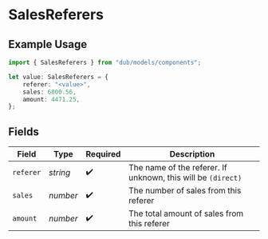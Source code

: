 # SalesReferers

## Example Usage

```typescript
import { SalesReferers } from "dub/models/components";

let value: SalesReferers = {
    referer: "<value>",
    sales: 6800.56,
    amount: 4471.25,
};
```

## Fields

| Field                                                        | Type                                                         | Required                                                     | Description                                                  |
| ------------------------------------------------------------ | ------------------------------------------------------------ | ------------------------------------------------------------ | ------------------------------------------------------------ |
| `referer`                                                    | *string*                                                     | :heavy_check_mark:                                           | The name of the referer. If unknown, this will be `(direct)` |
| `sales`                                                      | *number*                                                     | :heavy_check_mark:                                           | The number of sales from this referer                        |
| `amount`                                                     | *number*                                                     | :heavy_check_mark:                                           | The total amount of sales from this referer                  |